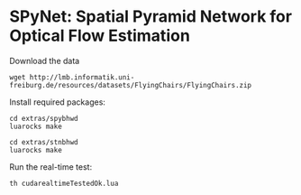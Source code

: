 # SPyNet: Spatial Pyramid Network for Optical Flow Estimation
Download the data

    wget http://lmb.informatik.uni-freiburg.de/resources/datasets/FlyingChairs/FlyingChairs.zip

Install required packages:

    cd extras/spybhwd
    luarocks make

    cd extras/stnbhwd
    luarocks make

Run the real-time test:

    th cudarealtimeTestedOk.lua
    
